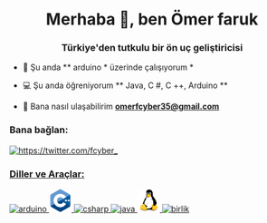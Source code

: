 <h1 align = "center"> Merhaba 👋, ben Ömer faruk </h1>
<h3 align = "center"> Türkiye'den tutkulu bir ön uç geliştiricisi </h3>

- 🤞 Şu anda ** arduino * üzerinde çalışıyorum *

- 💻 Şu anda öğreniyorum ** Java, C #, C ++, Arduino **

- 📩 Bana nasıl ulaşabilirim **omerfcyber35@gmail.com**

<h3 align = "left"> Bana bağlan: </h3>
<p align = "left">
<a href="https://twitter.com/https://twitter.com/fcyber_" target="blank"> <img align = "center" src = "https: / /cdn.jsdelivr.net/npm/simple-icons@3.0.1/icons/twitter.svg "alt =" https://twitter.com/fcyber_ "height =" 30 "width =" 40 "/> </ a>
</p>

<h3 align = "left">Diller ve Araçlar: </h3>
<p align = "left"> <a href="https://www.arduino.cc/" target="_blank"> <img src = "https://cdn.worldvectorlogo.com/logos/arduino-1 .svg "alt =" arduino "width =" 40 "height =" 40 "/> </a> <a href="https://www.w3schools.com/cpp/" target="_blank"> <img src = "https://raw.githubusercontent.com/devicons/devicon/master/icons/cplusplus/cplusplus-original.svg" alt = "cplusplus" width = "40" height = "40" /> </a> <a href="https://www.w3schools.com/cs/" target="_blank"> <img src = "https://raw.githubusercontent.com/devicons/devicon/master/icons/csharp/csharp -original.svg "alt ="csharp "width =" 40 "height =" 40 "/> </a> <a href="https://www.java.com" target="_blank"> <img src =" https: // raw. githubusercontent.com/devicons/devicon/master/icons/java/java-original.svg "alt =" java "width =" 40 "height =" 40 "/> </a> <a href =" https: // www.linux.org/ "target =" _ blank "> <img src =" https://raw.githubusercontent.com/devicons/devicon/master/icons/linux/linux-original.svg "alt =" linux "genişliği = "40" height = "40" /> </a> <a href="https://unity.com/" target="_blank"> <img src = "https://www.vectorlogo.zone/ logolar / unity3d / unity3d-icon.svg "alt =" birlik "genişlik =" 40 "yükseklik =" 40 "/> </a> </p>
